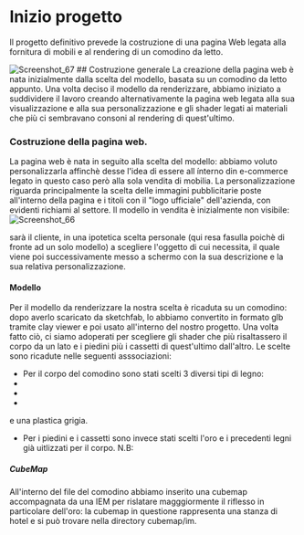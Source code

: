 # Inizio progetto
Il progetto definitivo prevede la costruzione di una pagina Web legata alla fornitura di mobili e al rendering di un comodino da letto.


<img src="https://image.ibb.co/hEQ6OT/Screenshot_67.png" alt="Screenshot_67" border="0">
## Costruzione generale
La creazione della pagina web è nata  inizialmente dalla scelta del modello, basata su un comodino da letto appunto. Una volta deciso il modello da renderizzare, abbiamo iniziato a suddividere il lavoro creando alternativamente la pagina web legata alla sua visualizzazione e alla sua personalizzazione e gli shader legati ai materiali che più ci sembravano consoni al rendering di quest'ultimo.

### Costruzione della pagina web.
La pagina web è nata in seguito alla scelta del modello: abbiamo voluto personalizzarla affinchè desse l'idea di essere all ínterno din e-commerce legato in questo caso però alla sola vendita di mobilia. La personalizzazione riguarda principalmente la scelta delle immagini pubblicitarie poste all'interno della pagina e i titoli con il "logo ufficiale" dell'azienda, con evidenti richiami al settore.
Il modello in vendita è inizialmente non visibile:
<img src="https://image.ibb.co/g0MfiT/Screenshot_66.png" alt="Screenshot_66" border="0">


sarà il cliente, in una ipotetica scelta personale (qui resa fasulla poichè di fronte ad un solo modello) a scegliere l'oggetto di cui necessita, il quale viene poi successivamente messo a schermo con la sua descrizione e la sua relativa personalizzazione.

#### Modello
Per il modello da renderizzare la nostra scelta è ricaduta su un comodino: dopo averlo scaricato da sketchfab, lo abbiamo convertito in formato glb tramite clay viewer e poi usato all'interno del nostro progetto. Una volta fatto ciò, ci siamo adoperati per scegliere gli shader che più risaltassero il corpo da un lato e i piedini più i cassetti di quest'ultimo dall'altro.
Le scelte sono ricadute nelle seguenti asssociazioni:
- Per il corpo del comodino sono stati scelti 3 diversi tipi di legno:
-
-
-
e una plastica grigia.
- Per i piedini e i cassetti sono invece stati scelti  l'oro e i precedenti legni già uitlizzati per il corpo.
N.B: 

##### CubeMap
All'interno del file del comodino abbiamo inserito una cubemap accompagnata da una IEM per rislatare magggiormente il riflesso in particolare dell'oro: la cubemap in questione rappresenta una stanza di hotel e si può trovare nella directory cubemap/im. 
